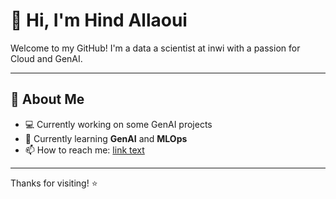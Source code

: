 # 👋 Hi, I'm Hind Allaoui

Welcome to my GitHub! I'm a data a scientist at inwi with a passion for Cloud and GenAI.

---

## 💼 About Me

- 💻 Currently working on some GenAI projects
- 🌱 Currently learning **GenAI** and **MLOps**
- 📫 How to reach me: [link text](allaoui.hind3@gmail.com)

---

Thanks for visiting! ⭐️
